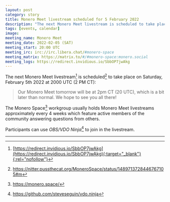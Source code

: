 ```yaml
---
layout: post
category: story
title: Monero Meet livestream scheduled for 5 February 2022
description: "The next Monero Meet livestream is scheduled to take place on Saturday, February 5th 2021 at 2000 UTC (2 PM CT)."
tags: [events, calendar]
image: 
meeting_name: Monero Meet
meeting_date: 2022-02-05 (SAT)
meeting_start: 20:00 UTC
meeting_irc: irc://irc.libera.chat/#monero-space
meeting_matrix: https://matrix.to/#/#monero-space:monero.social
meeting_logs: https://redirect.invidious.io/SbbOP7jwAkg
---
```


The next Monero Meet livestream[^1] is scheduled[^2] to take place on Saturday, February 5th 2022 at 2000 UTC (2 PM CT):

> Our Monero Meet tomorrow will be at 2pm CT (20 UTC), which is a bit later than normal. We hope to see you all there! 
 
The Monero Space[^3] workgroup usually holds Monero Meet livestreams approximately every 4 weeks which feature active members of the community answering questions from others.

Participants can use *OBS/VDO Ninja*[^4] to join in the livestream.

---

[^1]: [https://redirect.invidious.io/SbbOP7jwAkg](https://redirect.invidious.io/SbbOP7jwAkg){:target="_blank"}{:rel="nofollow"}
[^2]: https://nitter.pussthecat.org/MoneroSpace/status/1489713728446767105#m
[^3]: https://monero.space/
[^4]: https://github.com/steveseguin/vdo.ninja

